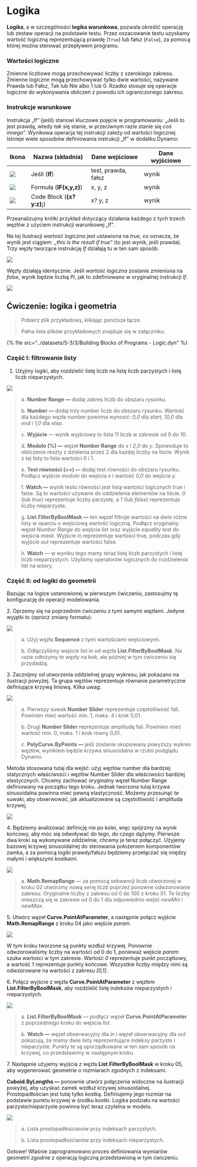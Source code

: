 # Logika

**Logika**, a w szczególności **logika warunkowa**, pozwala określić operację lub zestaw operacji na podstawie testu. Przez oszacowanie testu uzyskamy wartość logiczną reprezentującą prawdę (`True`) lub fałsz (`False`), za pomocą której można sterować przepływem programu.

### Wartości logiczne

Zmienne liczbowe mogą przechowywać liczby z szerokiego zakresu. Zmienne logiczne mogą przechowywać tylko dwie wartości, nazywane Prawda lub Fałsz, Tak lub Nie albo 1 lub 0. Rzadko stosuje się operacje logiczne do wykonywania obliczeń z powodu ich ograniczonego zakresu.

### Instrukcje warunkowe

Instrukcja „If” (jeśli) stanowi kluczowe pojęcie w programowaniu: „Jeśli _to_ jest prawdą, wtedy _tak_ się stanie, w przeciwnym razie stanie się _coś innego_”. Wynikowa operacja tej instrukcji zależy od wartości logicznej. Istnieje wiele sposobów definiowania instrukcji „If” w dodatku Dynamo:

| Ikona                                            | Nazwa (składnia)             | Dane wejściowe            | Dane wyjściowe |
| ----------------------------------------------- | ------------------------- | ----------------- | ------- |
| ![](../images/5-3/3/If.jpg)         | Jeśli (**If**)               | test, prawda, fałsz | wynik  |
| ![](../images/5-3/3/Formula.jpg)          | Formuła (**IF(x,y,z)**)   | x, y, z           | wynik  |
| ![](../images/5-3/3/CodeBlock.jpg) | Code Block (**(x?y:z);**) | x? y, z           | wynik  |

Przeanalizujmy krótki przykład dotyczący działania każdego z tych trzech węzłów z użyciem instrukcji warunkowej „If”.

Na tej ilustracji _wartość logiczna_ jest ustawiona na _true_, co oznacza, że wynik jest ciągiem: _„this is the result if true”_ (to jest wynik, jeśli prawda). Trzy węzły tworzące instrukcję _If_ działają tu w ten sam sposób.

![](../images/5-3/3/logic-conditionalstatements01false.jpg)

Węzły działają identycznie. Jeśli _wartość logiczna_ zostanie zmieniona na _false_, wynik będzie liczbą _Pi_, jak to zdefiniowano w oryginalnej instrukcji _If_.

![](../images/5-3/3/logic-conditionalstatements02true.jpg)

## Ćwiczenie: logika i geometria

> Pobierz plik przykładowy, klikając poniższe łącze.
>
> Pełna lista plików przykładowych znajduje się w załączniku.

{% file src="../datasets/5-3/3/Building Blocks of Programs - Logic.dyn" %}

### Część I: filtrowanie listy

1. Użyjmy logiki, aby rozdzielić listę liczb na listę liczb parzystych i listę liczb nieparzystych.

![](../images/5-3/3/logic-exercisepartI-01.jpg)

> a. **Number Range —** dodaj zakres liczb do obszaru rysunku.
>
> b. **Number —** dodaj trzy number liczb do obszaru rysunku. Wartość dla każdego węzła number powinna wynosić: _0,0_ dla _start_, _10,0_ dla _end_ i _1,0_ dla _step_.
>
> c. **Wyjście** — wynik wyjściowy to lista 11 liczb w zakresie od 0 do 10.
>
> d. **Modulo (%) —** węzeł **Number Range** do _x_ i _2,0_ do _y_. Spowoduje to obliczenie reszty z dzielenia przez 2 dla każdej liczby na liście. Wynik z tej listy to lista wartości 0 i 1.
>
> e. **Test równości (==) —** dodaj test równości do obszaru rysunku. Podłącz wyjście _modulo_ do wejścia _x_ i wartość _0,0_ do wejścia _y_.
>
> f. **Watch —** wynik testu równości jest listą wartości logicznych true i false. Są to wartości używane do oddzielenia elementów na liście. _0_ (lub _true_) reprezentuje liczby parzyste, a _1_ (lub _false_) reprezentuje liczby nieparzyste.
>
> g. **List.FilterByBoolMask —** ten węzeł filtruje wartości na dwie różne listy w oparciu o wejściową wartość logiczną. Podłącz oryginalny węzeł _Number Range_ do wejścia _list_ oraz wyjście _equality test_ do wejścia _mask_. Wyjście _in_ reprezentuje wartości true, podczas gdy wyjście _out_ reprezentuje wartości false.
>
> h. **Watch** — w wyniku tego mamy teraz listę liczb parzystych i listę liczb nieparzystych. Użyliśmy operatorów logicznych do rozdzielenia list na wzory.

### Część II: od logiki do geometrii

Bazując na logice ustanowionej w pierwszym ćwiczeniu, zastosujmy tę konfigurację do operacji modelowania.

2\. Oprzemy się na poprzednim ćwiczeniu z tymi samymi węzłami. Jedyne wyjątki to (oprócz zmiany formatu):

![](../images/5-3/3/logic-exercisepartII-01.jpg)

> a. Użyj węzła **Sequence** z tymi wartościami wejściowymi.
>
> b. Odłączyliśmy wejście list in od węzła **List.FilterByBoolMask**. Na razie odłożymy te węzły na bok, ale później w tym ćwiczeniu się przydadzą.

3\. Zacznijmy od utworzenia oddzielnej grupy wykresu, jak pokazano na ilustracji powyżej. Ta grupa węzłów reprezentuje równanie parametryczne definiujące krzywą liniową. Kilka uwag:

![](../images/5-3/3/logic-exercisepartII-02.jpg)

> a. Pierwszy suwak **Number Slider** reprezentuje częstotliwość fali. Powinien mieć wartość min. 1, maks. 4 i krok 0,01.
>
> b. Drugi **Number Slider** reprezentuje amplitudę fali. Powinien mieć wartość min. 0, maks. 1 i krok równy 0,01.
>
> c. **PolyCurve.ByPoints —** jeśli zostanie skopiowany powyższy wykres węzłów, wynikiem będzie krzywa sinusoidalna w rzutni podglądu Dynamo.

Metoda stosowana tutaj dla wejść: użyj węzłów number dla bardziej statycznych właściwości i węzłów Number Slider dla właściwości bardziej elastycznych. Chcemy zachować oryginalny węzeł Number Range definiowany na początku tego kroku. Jednak tworzona tutaj krzywa sinusoidalna powinna mieć pewną elastyczność. Możemy przesunąć te suwaki, aby obserwować, jak aktualizowane są częstotliwość i amplituda krzywej.

![](../images/5-3/3/logic-exercisepartII-03.gif)

4\. Będziemy analizować definicję nie po kolei, więc spójrzmy na wynik końcowy, aby móc się odwoływać do tego, do czego dążymy. Pierwsze dwa kroki są wykonywane oddzielnie, chcemy je teraz połączyć. Użyjemy bazowej krzywej sinusoidalnej do sterowania położeniem komponentów zamka, a za pomocą logiki prawdy/fałszu będziemy przełączać się między małymi i większymi kostkami.

![](../images/5-3/3/logic-exercisepartII-04.jpg)

> a. **Math.RemapRange** — za pomocą sekwencji liczb utworzonej w kroku 02 utwórzmy nową serię liczb poprzez ponowne odwzorowanie zakresu. Oryginalne liczby z zakresu od 0 do 100 z kroku 01. Te liczby mieszczą się w zakresie od 0 do 1 dla odpowiednio wejść _newMin_ i _newMax_.

5\. Utwórz węzeł **Curve.PointAtParameter**, a następnie połącz wyjście **Math.RemapRange** z kroku 04 jako wejście _param_.

![](../images/5-3/3/logic-exercisepartII-05.jpg)

W tym kroku tworzone są punkty wzdłuż krzywej. Ponownie odwzorowaliśmy liczby na wartości od 0 do 1, ponieważ wejście _param_ szuka wartości w tym zakresie. Wartość _0_ reprezentuje punkt początkowy, a wartość _1_ reprezentuje punkty końcowe. Wszystkie liczby między nimi są odwzorowane na wartości z zakresu _[0,1]_.

6\. Połącz wyjście z węzła **Curve.PointAtParameter** z węzłem **List.FilterByBoolMask**, aby rozdzielić listę indeksów nieparzystych i nieparzystych.

![](../images/5-3/3/logic-exercisepartII-06.jpg)

> a. **List.FilterByBoolMask** — podłącz węzeł **Curve.PointAtParameter** z poprzedniego kroku do wejścia _list_.
>
> b. **Watch —** węzeł obserwacyjny dla _in_ i węzeł obserwacyjny dla _out_ pokazują, że mamy dwie listy reprezentujące indeksy parzyste i nieparzyste. Punkty te są uporządkowane w ten sam sposób na krzywej, co przedstawimy w następnym kroku.

7\. Następnie użyjemy wyjścia z węzła **List.FilterByBoolMask** w kroku 05, aby wygenerować geometrie o rozmiarach zgodnych z indeksami.

**Cuboid.ByLengths —** ponownie utwórz połączenia widoczne na ilustracji powyżej, aby uzyskać zamek wzdłuż krzywej sinusoidalnej. Prostopadłościan jest tutaj tylko kostką. Definiujemy jego rozmiar na podstawie punktu krzywej w środku kostki. Logika podziału na wartości parzyste/nieparzyste powinna być teraz czytelna w modelu.

![](../images/5-3/3/logic-exercisepartII-07.jpg)

> a. Lista prostopadłościanów przy indeksach parzystych.
>
> b. Lista prostopadłościanów przy indeksach nieparzystych.

Gotowe! Właśnie zaprogramowano proces definiowania wymiarów geometrii zgodnie z operacją logiczną przedstawioną w tym ćwiczeniu.
